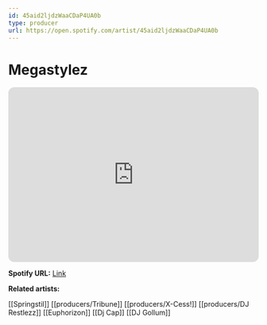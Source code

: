 ```yaml
---
id: 45aid2ljdzWaaCDaP4UA0b
type: producer
url: https://open.spotify.com/artist/45aid2ljdzWaaCDaP4UA0b
---
```

# Megastylez

<iframe style="border-radius:12px" src="https://open.spotify.com/embed/artist/45aid2ljdzWaaCDaP4UA0b" width="100%" height="352" frameBorder="0" allowfullscreen="" allow="autoplay; clipboard-write; encrypted-media; fullscreen; picture-in-picture" loading="lazy"></iframe>

**Spotify URL:** [Link](https://open.spotify.com/artist/45aid2ljdzWaaCDaP4UA0b)

**Related artists:**

[[Springstil]]
[[producers/Tribune]]
[[producers/X-Cess!]]
[[producers/DJ Restlezz]]
[[Euphorizon]]
[[Dj Cap]]
[[DJ Gollum]]
